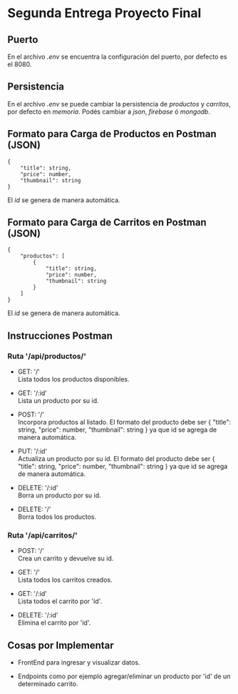# Segunda Entrega Proyecto Final

## Puerto

En el archivo _.env_ se encuentra la configuración del puerto, por defecto es el 8080.

## Persistencia

En el archivo _.env_ se puede cambiar la persistencia de _productos_ y _carritos_, por defecto en _memoria_. Podés cambiar a _json_, _firebase_ ó _mongodb_.

## Formato para Carga de Productos en Postman (JSON)

```
{
    "title": string,
    "price": number,
    "thumbnail": string
}
```

El _id_ se genera de manera automática.

## Formato para Carga de Carritos en Postman (JSON)

```
{
    "productos": [
        {
            "title": string,
            "price": number,
            "thumbnail": string
        }
    ]
}
```
El _id_ se genera de manera automática.

## Instrucciones Postman

### Ruta '/api/productos/'

-   GET: '/'  
    Lista todos los productos disponibles.

-   GET: '/:id'  
    Lista un producto por su id.

-   POST: '/'  
    Incorpora productos al listado.
    El formato del producto debe ser { "title": string, "price": number, "thumbnail": string } ya que id se agrega de manera automática.

-   PUT: '/:id'  
    Actualiza un producto por su id.
    El formato del producto debe ser { "title": string, "price": number, "thumbnail": string } ya que id se agrega de manera automática.

-   DELETE: '/:id'  
    Borra un producto por su id.

-   DELETE: '/'  
    Borra todos los productos.

### Ruta '/api/carritos/'

-   POST: '/'  
    Crea un carrito y devuelve su id.

-   GET: '/'  
    Lista todos los carritos creados.

-   GET: '/:id'  
    Lista todos el carrito por 'id'.

-   DELETE: '/:id'  
    Elimina el carrito por 'id'.

## Cosas por Implementar

-   FrontEnd para ingresar y visualizar datos.

-   Endpoints como por ejemplo agregar/eliminar un producto por 'id' de un determinado carrito.
